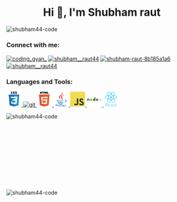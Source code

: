 <h1 align="center">Hi 👋, I'm Shubham raut</h1>
<p align="left"> <img src="https://komarev.com/ghpvc/?username=shubham44-code&label=Profile%20views&color=0e75b6&style=flat" alt="shubham44-code" /> </p>

<h3 align="left">Connect with me:</h3>
<p align="left">
<a href="https://codepen.io/coding_gyan_" target="blank"><img align="center" src="https://cdn.jsdelivr.net/npm/simple-icons@3.0.1/icons/codepen.svg" alt="coding_gyan_" height="30" width="40" /></a>
<a href="https://twitter.com/shubham__raut44" target="blank"><img align="center" src="https://cdn.jsdelivr.net/npm/simple-icons@3.0.1/icons/twitter.svg" alt="shubham__raut44" height="30" width="40" /></a>
<a href="https://linkedin.com/in/shubham-raut-8b185a1a6" target="blank"><img align="center" src="https://cdn.jsdelivr.net/npm/simple-icons@3.0.1/icons/linkedin.svg" alt="shubham-raut-8b185a1a6" height="30" width="40" /></a>
<a href="https://instagram.com/shubham__raut44" target="blank"><img align="center" src="https://cdn.jsdelivr.net/npm/simple-icons@3.0.1/icons/instagram.svg" alt="shubham__raut44" height="30" width="40" /></a>
</p>

<h3 align="left">Languages and Tools:</h3>
<p align="left"> <a href="https://www.w3schools.com/css/" target="_blank"> <img src="https://raw.githubusercontent.com/devicons/devicon/master/icons/css3/css3-original-wordmark.svg" alt="css3" width="40" height="40"/> </a> <a href="https://git-scm.com/" target="_blank"> <img src="https://www.vectorlogo.zone/logos/git-scm/git-scm-icon.svg" alt="git" width="40" height="40"/> </a> <a href="https://www.w3.org/html/" target="_blank"> <img src="https://raw.githubusercontent.com/devicons/devicon/master/icons/html5/html5-original-wordmark.svg" alt="html5" width="40" height="40"/> </a> <a href="https://www.java.com" target="_blank"> <img src="https://raw.githubusercontent.com/devicons/devicon/master/icons/java/java-original.svg" alt="java" width="40" height="40"/> </a> <a href="https://developer.mozilla.org/en-US/docs/Web/JavaScript" target="_blank"> <img src="https://raw.githubusercontent.com/devicons/devicon/master/icons/javascript/javascript-original.svg" alt="javascript" width="40" height="40"/> </a> <a href="https://nodejs.org" target="_blank"> <img src="https://raw.githubusercontent.com/devicons/devicon/master/icons/nodejs/nodejs-original-wordmark.svg" alt="nodejs" width="40" height="40"/> </a> <a href="https://reactjs.org/" target="_blank"> <img src="https://raw.githubusercontent.com/devicons/devicon/master/icons/react/react-original-wordmark.svg" alt="react" width="40" height="40"/> </a> </p>

<p><img align="left" style="display: block"  src="https://github-readme-stats.vercel.app/api/top-langs?username=shubham44-code&show_icons=true&locale=en&layout=compact" alt="shubham44-code" width="400"/></p>
<br />
<br />
<br />
<br />
<br />
<br />
<br />
<br />
<br />
<br />
<p>&nbsp;<img align="center" style="display: block" src="https://github-readme-stats.vercel.app/api?username=shubham44-code&show_icons=true&locale=en" alt="shubham44-code" width="400" /></p>
